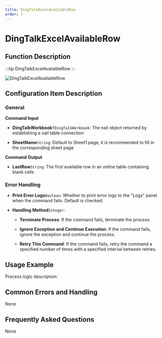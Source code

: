 ```yaml
---
title: DingTalkExcelAvailableRow
order: 7
---
```


# DingTalkExcelAvailableRow

## Function Description

:::tip 
DingTalkExcelAvailableRow
:::

![DingTalkExcelAvailableRow](../../../../assets/DingTalkExcelAvailableRow_command.png)

## Configuration Item Description

### General

**Command Input**

- **DingTalkWorkbook**`TDingTalkWorkbook`: The nail object returned by establishing a nail table connection

- **SheetName**`String`: Default to Sheet1 page, it is recommended to fill in the corresponding sheet page


**Command Output**

- **LastRow**`String`: The first available row in an online table containing blank cells

### Error Handling

- **Print Error Logs**`Boolean`: Whether to print error logs to the "Logs" panel when the command fails. Default is checked. 

- **Handling Method**`Integer`:

    - **Terminate Process**: If the command fails, terminate the process.

    - **Ignore Exception and Continue Execution**: If the command fails, ignore the exception and continue the process.

    - **Retry This Command**: If the command fails, retry the command a specified number of times with a specified interval between retries.

## Usage Example

Process logic description:

## Common Errors and Handling

None

## Frequently Asked Questions

None

